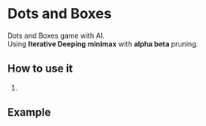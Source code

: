 # Dots and Boxes

Dots and Boxes game with AI.  
Using **Iterative Deeping** **minimax** with **alpha beta** pruning.  

## How to use it

1. 

## Example

